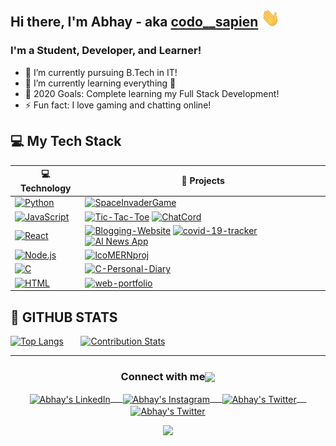 ## Hi there, I'm Abhay - aka [codo__sapien][website] <img src="https://raw.githubusercontent.com/ABSphreak/ABSphreak/master/gifs/Hi.gif" width="30px">

### I'm a Student, Developer, and Learner!
- 🔭 I’m currently pursuing B.Tech in IT!
- 🌱 I’m currently learning everything 🤣
- 🥅 2020 Goals: Complete learning my Full Stack Development!
- ⚡ Fun fact: I love gaming and chatting online!

## 💻 My Tech Stack

<!-- START OF PROFILE STACK, DO NOT REMOVE -->
| 💻 **Technology** | 🚀 **Projects** |
|-|-|
| [![Python](https://img.shields.io/static/v1?label=&message=Python&color=3C78A9&logo=python&logoColor=FFFFFF)](https://www.python.org/) | [![SpaceInvaderGame](https://img.shields.io/static/v1?label=&message=Space-Invader-Game&color=000605&logo=github&logoColor=white&labelColor=000605)](https://github.com/Abhay2611/SpaceInvaderGame) |
| [![JavaScript](https://img.shields.io/static/v1?label=&message=JavaScript&color=F1E05A&logo=javascript&logoColor=FFFFFF)](https://developer.mozilla.org/en-US/docs/Web/JavaScript) | [![Tic-Tac-Toe](https://img.shields.io/static/v1?label=&message=Tic-Tac-Toe&color=000605&logo=github&logoColor=white&labelColor=000605)](https://github.com/Abhay2611/JS-TikTacToe) [![ChatCord](https://img.shields.io/static/v1?label=&message=ChatCord&color=000605&logo=github&logoColor=white&labelColor=000605)](https://github.com/Abhay2611/ChatCord) |
| [![React](https://img.shields.io/static/v1?label=&message=React&color=02ccfe&logo=react&logoColor=FFFFFF)](https://developer.mozilla.org/en-US/docs/Web/JavaScript) | [![Blogging-Website](https://img.shields.io/static/v1?label=&message=Blogging-Website&color=000605&logo=github&logoColor=white&labelColor=000605)](https://github.com/Abhay2611/Blogging-Website) [![covid-19-tracker](https://img.shields.io/static/v1?label=&message=COVID19-Tracker&color=000605&logo=github&logoColor=white&labelColor=000605)](https://github.com/Abhay2611/covid-19-tracker) [![AI News App](https://img.shields.io/static/v1?label=&message=AI-News-App&color=000605&logo=github&logoColor=white&labelColor=000605)](https://github.com/Abhay2611/AI-News-App) |
| [![Node.js](https://img.shields.io/static/v1?label=&message=Node.js&color=47d147&logo=node.js&logoColor=FFFFFF)](https://nodejs.org/en/) | [![lcoMERNproj](https://img.shields.io/static/v1?label=&message=E-Commerce-Website&color=000605&logo=github&logoColor=white&labelColor=000605)](https://github.com/Abhay2611/lcoMERNproj) |
| [![C](https://img.shields.io/static/v1?label=&message=C&color=4FA1EF&logo=c&logoColor=FFFFFF)](https://www.programiz.com/c-programming/) | [![C-Personal-Diary](https://img.shields.io/static/v1?label=&message=C-Personal-Diary&color=000605&logo=github&logoColor=white&labelColor=000605)](https://github.com/Abhay2611/C-Personal-Diary) |
| [![HTML](https://img.shields.io/static/v1?label=&message=HTML&color=ff751a&logo=HTML5&logoColor=FFFFFF)](https://developer.mozilla.org/en-US/docs/Web/Guide/HTML/HTML5) | [![web-portfolio](https://img.shields.io/static/v1?label=&message=Web-Portfolio&color=000605&logo=github&logoColor=white&labelColor=000605)](https://github.com/Abhay2611/web-portfolio) |
<!-- END OF PROFILE STACK, DO NOT REMOVE -->


## 📝 GITHUB STATS

[![Top Langs](https://github-readme-stats.vercel.app/api/top-langs/?username=Abhay0809&hide=Vue)](https://github.com/Abhay0809/github-readme-stats) 
&nbsp; &nbsp; &nbsp;
[![Contribution Stats](https://github-contribution-stats.vercel.app/api/?username=Abhay0809)](https://github.com/Abhay0809/github-contribution-stats/) 

---

<h3 align="center">Connect with me<img align="center" src="https://github.com/rajput2107/rajput2107/blob/master/Assets/Handshake.gif" height="33px" /></h3> 
<p align="center">
 <a href="https://www.linkedin.com/in/abhay-anand1108/" target="blank">
  <img align="center" alt="Abhay's LinkedIn" width="30px" height="30px" src="https://www.vectorlogo.zone/logos/linkedin/linkedin-icon.svg" /> &nbsp; &nbsp;
 </a>
 <a href="https://www.instagram.com/hashtag_abhay/" target="blank">
  <img align="center" alt="Abhay's Instagram" width="30px" height="30px" src="https://www.vectorlogo.zone/logos/instagram/instagram-icon.svg" /> &nbsp; &nbsp;
 </a>
 <a href="https://twitter.com/AbhayAnand0809" target="blank">
  <img align="center" alt="Abhay's Twitter" width="30px" height="30px" src="https://www.vectorlogo.zone/logos/twitter/twitter-official.svg" /> &nbsp; &nbsp;
 </a>
 <a href="https://www.facebook.com/abhay.anand.792/" target="blank">
  <img align="center" alt="Abhay's Twitter" width="30px" height="30px" src="https://www.vectorlogo.zone/logos/facebook/facebook-official.svg" />
 </a> <br />
 <p align="center">
   <img src="https://profile-counter.glitch.me/Abhay2611/count.svg" />
  </p>

[website]: https://abhay-web-folio.netlify.app/index.html
